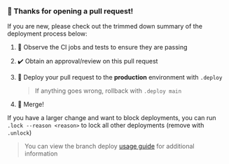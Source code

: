 ### 👋 Thanks for opening a pull request!

If you are new, please check out the trimmed down summary of the deployment process below:

1. 👀 Observe the CI jobs and tests to ensure they are passing
1. ✔️ Obtain an approval/review on this pull request
1. 🚀 Deploy your pull request to the **production** environment with `.deploy`

    > If anything goes wrong, rollback with `.deploy main`

1. 🎉 Merge!

If you have a larger change and want to block deployments, you can run `.lock --reason <reason>` to lock all other deployments (remove with `.unlock`)

> You can view the branch deploy [usage guide](https://github.com/github/branch-deploy/blob/main/docs/usage.md) for additional information
